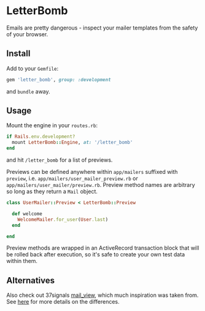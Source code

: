 LetterBomb
==========

Emails are pretty dangerous - inspect your mailer templates from the safety of your browser.

Install
-------

Add to your `Gemfile`:

```ruby
gem 'letter_bomb', group: :development
```

and `bundle` away.

Usage
-----

Mount the engine in your `routes.rb`:

```ruby
if Rails.env.development?
  mount LetterBomb::Engine, at: '/letter_bomb'
end
```

and hit `/letter_bomb` for a list of previews.

Previews can be defined anywhere within `app/mailers` suffixed with `preview`, i.e. `app/mailers/user_mailer_preview.rb` or `app/mailers/user_mailer/preview.rb`.
Preview method names are arbitrary so long as they return a `Mail` object.

```ruby
class UserMailer::Preview < LetterBomb::Preview

  def welcome
    WelcomeMailer.for_user(User.last)
  end

end
```

Preview methods are wrapped in an ActiveRecord transaction block that will be
rolled back after execution, so it's safe to create your own test data within
them.

Alternatives
------------

Also check out 37signals [mail_view](https://github.com/37signals/mail_view), which much inspiration was taken from.
See [here](http://thatalexguy.com/posts/2013-07-18-letter-bomb.html) for more details on the differences.

